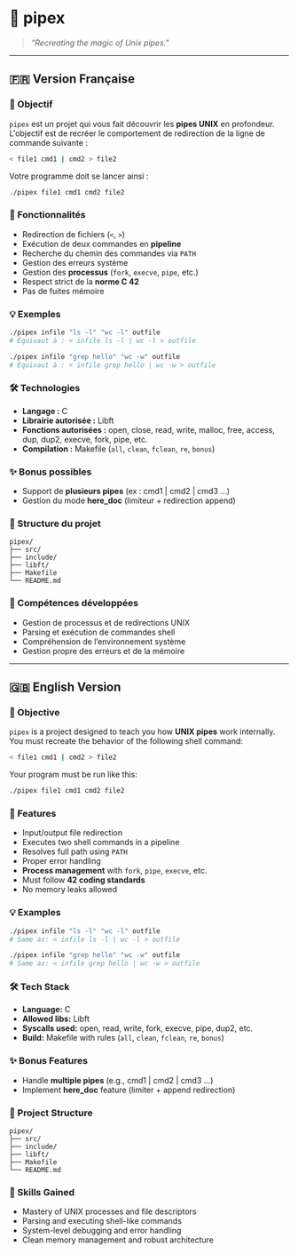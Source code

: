 
# 🔗 pipex

> _"Recreating the magic of Unix pipes."_

---

## 🇫🇷 Version Française

### 🎯 Objectif

`pipex` est un projet qui vous fait découvrir les **pipes UNIX** en profondeur. L'objectif est de recréer le comportement de redirection de la ligne de commande suivante :

```bash
< file1 cmd1 | cmd2 > file2
```

Votre programme doit se lancer ainsi :

```bash
./pipex file1 cmd1 cmd2 file2
```

### 🧱 Fonctionnalités

- Redirection de fichiers (`<`, `>`)
- Exécution de deux commandes en **pipeline**
- Recherche du chemin des commandes via `PATH`
- Gestion des erreurs système
- Gestion des **processus** (`fork`, `execve`, `pipe`, etc.)
- Respect strict de la **norme C 42**
- Pas de fuites mémoire

### 💡 Exemples

```bash
./pipex infile "ls -l" "wc -l" outfile
# Équivaut à : < infile ls -l | wc -l > outfile

./pipex infile "grep hello" "wc -w" outfile
# Équivaut à : < infile grep hello | wc -w > outfile
```

### 🛠️ Technologies

- **Langage :** C
- **Librairie autorisée :** Libft
- **Fonctions autorisées :** open, close, read, write, malloc, free, access, dup, dup2, execve, fork, pipe, etc.
- **Compilation :** Makefile (`all`, `clean`, `fclean`, `re`, `bonus`)

### ✨ Bonus possibles

- Support de **plusieurs pipes** (ex : cmd1 | cmd2 | cmd3 ...)
- Gestion du mode **here_doc** (limiteur + redirection append)

### 📁 Structure du projet

```
pipex/
├── src/
├── include/
├── libft/
├── Makefile
└── README.md
```

### 🧠 Compétences développées

- Gestion de processus et de redirections UNIX
- Parsing et exécution de commandes shell
- Compréhension de l’environnement système
- Gestion propre des erreurs et de la mémoire

---

## 🇬🇧 English Version

### 🎯 Objective

`pipex` is a project designed to teach you how **UNIX pipes** work internally. You must recreate the behavior of the following shell command:

```bash
< file1 cmd1 | cmd2 > file2
```

Your program must be run like this:

```bash
./pipex file1 cmd1 cmd2 file2
```

### 🧱 Features

- Input/output file redirection
- Executes two shell commands in a pipeline
- Resolves full path using `PATH`
- Proper error handling
- **Process management** with `fork`, `pipe`, `execve`, etc.
- Must follow **42 coding standards**
- No memory leaks allowed

### 💡 Examples

```bash
./pipex infile "ls -l" "wc -l" outfile
# Same as: < infile ls -l | wc -l > outfile

./pipex infile "grep hello" "wc -w" outfile
# Same as: < infile grep hello | wc -w > outfile
```

### 🛠️ Tech Stack

- **Language:** C
- **Allowed libs:** Libft
- **Syscalls used:** open, read, write, fork, execve, pipe, dup2, etc.
- **Build:** Makefile with rules (`all`, `clean`, `fclean`, `re`, `bonus`)

### ✨ Bonus Features

- Handle **multiple pipes** (e.g., cmd1 | cmd2 | cmd3 ...)
- Implement **here_doc** feature (limiter + append redirection)

### 📁 Project Structure

```
pipex/
├── src/
├── include/
├── libft/
├── Makefile
└── README.md
```

### 🧠 Skills Gained

- Mastery of UNIX processes and file descriptors
- Parsing and executing shell-like commands
- System-level debugging and error handling
- Clean memory management and robust architecture

